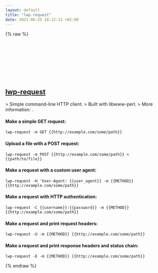 ```yaml
---
layout: default
title: "lwp-request"
date: 2021-06-25 18:12:13 +02:00
---
```

{% raw %}
<h2 id="lwp-request">
  <a href="/en/common/lwp-request.html">lwp-request</a> <a href="#lwp-request"><svg class="icon">
    <use href="/assets/images/unicode_sprite.svg#link" />
  </svg></a>
</h2>
> Simple command-line HTTP client.
> Built with libwww-perl.
> More information: <https://metacpan.org/pod/lwp-request>.

#### Make a simple GET request:
```shell
lwp-request -m GET {{http://example.com/some/path}}
```
#### Upload a file with a POST request:
```shell
lwp-request -m POST {{http://example.com/some/path}} < {{path/to/file}}
```
#### Make a request with a custom user agent:
```shell
lwp-request -H 'User-Agent: {{user_agent}} -m {{METHOD}} {{http://example.com/some/path}}
```
#### Make a request with HTTP authentication:
```shell
lwp-request -C {{username}}:{{password}} -m {{METHOD}} {{http://example.com/some/path}}
```
#### Make a request and print request headers:
```shell
lwp-request -U -m {{METHOD}} {{http://example.com/some/path}}
```
#### Make a request and print response headers and status chain:
```shell
lwp-request -E -m {{METHOD}} {{http://example.com/some/path}}
```
{% endraw %}